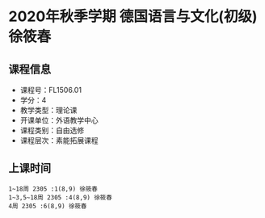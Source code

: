 # 2020年秋季学期 德国语言与文化(初级) 徐筱春






## 课程信息

- 课程号：FL1506.01
- 学分：4
- 教学类型：理论课
- 开课单位：外语教学中心
- 课程类别：自由选修
- 课程层次：素能拓展课程

## 上课时间

```
1~18周 2305 :1(8,9) 徐筱春
1~3,5~18周 2305 :4(8,9) 徐筱春
4周 2305 :6(8,9) 徐筱春
```

